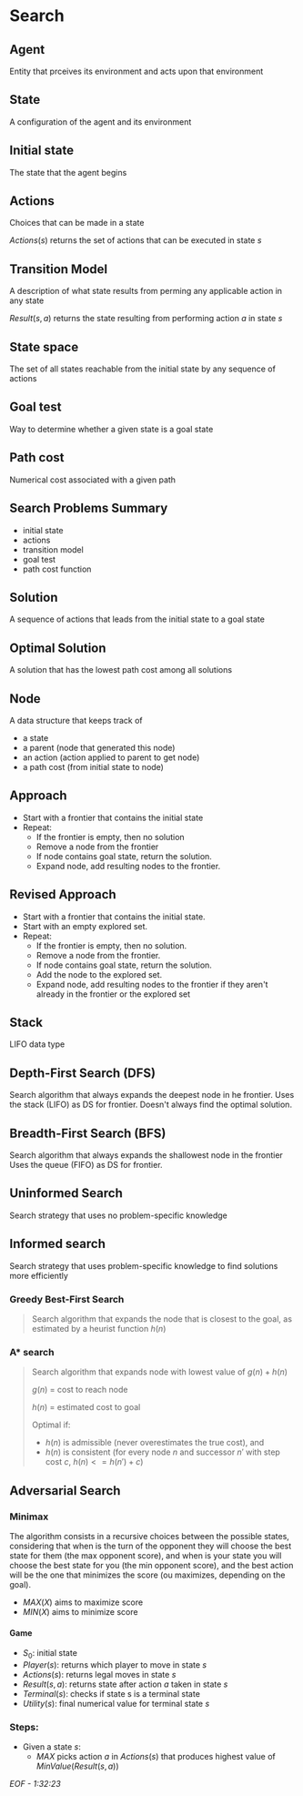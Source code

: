 # Search

## Agent

Entity that prceives its environment and acts upon that environment

## State

A configuration of the agent and its environment

## Initial state

The state that the agent begins

## Actions

Choices that can be made in a state

$Actions(s)$ returns the set of actions that can be executed in state $s$

## Transition Model

A description of what state results from perming any applicable action in any state

$Result(s,a)$ returns the state resulting from performing action $a$ in state $s$

## State space

The set of all states reachable from the initial state by any sequence of actions

## Goal test

Way to determine whether a given state is a goal state

## Path cost

Numerical cost associated with a given path

## Search Problems Summary

- initial state
- actions
- transition model
- goal test
- path cost function

## Solution

A sequence of actions that leads from the initial state to a goal state

## Optimal Solution

A solution that has the lowest path cost among all solutions

## Node

A data structure that keeps track of

- a state
- a parent (node that generated this node)
- an action (action applied to parent to get node)
- a path cost (from initial state to node)

## Approach

- Start with a frontier that contains the initial state
- Repeat:
  - If the frontier is empty, then no solution
  - Remove a node from the frontier
  - If node contains goal state, return the solution.
  - Expand node, add resulting nodes to the frontier.

## Revised Approach

- Start with a frontier that contains the initial state.
- Start with an empty explored set.
- Repeat:
  - If the frontier is empty, then no solution.
  - Remove a node from the frontier.
  - If node contains goal state, return the solution.
  - Add the node to the explored set.
  - Expand node, add resulting nodes to the frontier if they aren't already in the frontier or the explored set

## Stack

LIFO data type

## Depth-First Search (DFS)

Search algorithm that always expands the deepest node in he frontier.
Uses the stack (LIFO) as DS for frontier.
Doesn't always find the optimal solution.

## Breadth-First Search (BFS)

Search algorithm that always expands the shallowest node in the frontier
Uses the queue (FIFO) as DS for frontier.

## Uninformed Search

Search strategy that uses no problem-specific knowledge

## Informed search

Search strategy that uses problem-specific knowledge to find solutions more efficiently

### Greedy Best-First Search

> Search algorithm that expands the node that is closest to the goal, as estimated by a heurist function $h(n)$

### A\* search

> Search algorithm that expands node with lowest value of $g(n) + h(n)$
>
> $g(n)$ = cost to reach node
>
> $h(n)$ = estimated cost to goal
>
> Optimal if:
>
> - $h(n)$ is admissible (never overestimates the true cost), and
> - $h(n)$ is consistent (for every node $n$ and successor $n'$ with step cost $c$, $h(n) <= h(n') + c$)

## Adversarial Search

### Minimax

The algorithm consists in a recursive choices between the possible states, considering that when is the turn of the opponent they will choose the best state for them (the max opponent score), and when is your state you will choose the best state for you (the min opponent score), and the best action will be the one that minimizes the score (ou maximizes, depending on the goal).

- $MAX(X)$ aims to maximize score
- $MIN(X)$ aims to minimize score

#### Game

- $S_0$: initial state
- $Player(s)$: returns which player to move in state $s$
- $Actions(s)$: returns legal moves in state $s$
- $Result(s, a)$: returns state after action $a$ taken in state $s$
- $Terminal(s)$: checks if state s is a terminal state
- $Utility(s)$: final numerical value for terminal state $s$

### Steps:

- Given a state $s$:
  - $MAX$ picks action $a$ in $Actions(s)$ that produces highest value of $MinValue(Result(s,a))$

_EOF - 1:32:23_
